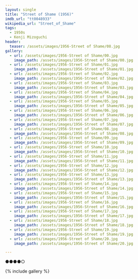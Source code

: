 ```yaml
---
layout: single
title: "Street of Shame (1956)"
imdb_url: "tt0048933"
wikipedia_url: "Street_of_Shame"
tags:
  - 1950s 
  - Kenji Mizoguchi
header:
  teaser: /assets/images/1956-Street of Shame/08.jpg
gallery:
  - url: /assets/images/1956-Street of Shame/00.jpg
    image_path: /assets/images/1956-Street of Shame/00.jpg  
  - url: /assets/images/1956-Street of Shame/01.jpg
    image_path: /assets/images/1956-Street of Shame/01.jpg
  - url: /assets/images/1956-Street of Shame/02.jpg
    image_path: /assets/images/1956-Street of Shame/02.jpg
  - url: /assets/images/1956-Street of Shame/03.jpg
    image_path: /assets/images/1956-Street of Shame/03.jpg
  - url: /assets/images/1956-Street of Shame/04.jpg
    image_path: /assets/images/1956-Street of Shame/04.jpg
  - url: /assets/images/1956-Street of Shame/05.jpg
    image_path: /assets/images/1956-Street of Shame/05.jpg
  - url: /assets/images/1956-Street of Shame/06.jpg
    image_path: /assets/images/1956-Street of Shame/06.jpg
  - url: /assets/images/1956-Street of Shame/07.jpg
    image_path: /assets/images/1956-Street of Shame/07.jpg
  - url: /assets/images/1956-Street of Shame/08.jpg
    image_path: /assets/images/1956-Street of Shame/08.jpg
  - url: /assets/images/1956-Street of Shame/09.jpg
    image_path: /assets/images/1956-Street of Shame/09.jpg
  - url: /assets/images/1956-Street of Shame/10.jpg
    image_path: /assets/images/1956-Street of Shame/10.jpg
  - url: /assets/images/1956-Street of Shame/11.jpg
    image_path: /assets/images/1956-Street of Shame/11.jpg
  - url: /assets/images/1956-Street of Shame/12.jpg
    image_path: /assets/images/1956-Street of Shame/12.jpg
  - url: /assets/images/1956-Street of Shame/13.jpg
    image_path: /assets/images/1956-Street of Shame/13.jpg
  - url: /assets/images/1956-Street of Shame/14.jpg
    image_path: /assets/images/1956-Street of Shame/14.jpg
  - url: /assets/images/1956-Street of Shame/15.jpg
    image_path: /assets/images/1956-Street of Shame/15.jpg
  - url: /assets/images/1956-Street of Shame/16.jpg
    image_path: /assets/images/1956-Street of Shame/16.jpg
  - url: /assets/images/1956-Street of Shame/17.jpg
    image_path: /assets/images/1956-Street of Shame/17.jpg
  - url: /assets/images/1956-Street of Shame/18.jpg
    image_path: /assets/images/1956-Street of Shame/18.jpg
  - url: /assets/images/1956-Street of Shame/19.jpg
    image_path: /assets/images/1956-Street of Shame/19.jpg
  - url: /assets/images/1956-Street of Shame/20.jpg
    image_path: /assets/images/1956-Street of Shame/20.jpg

---
```

●●●●○

{% include gallery %}
